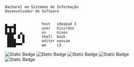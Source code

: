 ```
Bacharel em Sistemas de Informação
Desenvolvedor de Software


▄   ▄            host   ideapad 3
█▀█▀█            user   hisirdox
█▄█▄█  ▄         os     nixos
 ███  █ █        shell  bash
 ████   █        editor neovim
 ████▀▀▀         wm     i3
```
![Static Badge](https://img.shields.io/badge/shell-4EAA25?style=for-the-badge)
![Static Badge](https://img.shields.io/badge/git-F05032?style=for-the-badge)
![Static Badge](https://img.shields.io/badge/c-A8B9CC?style=for-the-badge)
![Static Badge](https://img.shields.io/badge/javascript-F7DF1E?style=for-the-badge)
![Static Badge](https://img.shields.io/badge/python-3776AB?style=for-the-badge)
